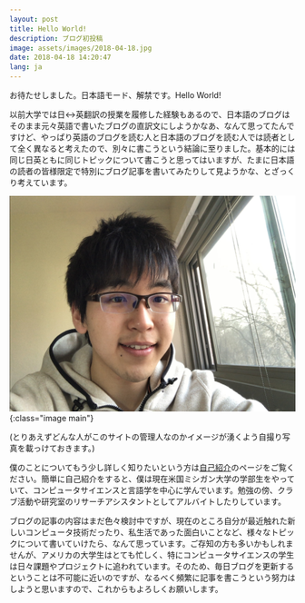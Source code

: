 ```yaml
---
layout: post
title: Hello World!
description: ブログ初投稿
image: assets/images/2018-04-18.jpg
date: 2018-04-18 14:20:47
lang: ja
---
```


お待たせしました。日本語モード、解禁です。Hello World!

以前大学では日↔︎英翻訳の授業を履修した経験もあるので、日本語のブログはそのまま元々英語で書いたブログの直訳文にしようかなあ、なんて思ってたんですけど、やっぱり英語のブログを読む人と日本語のブログを読む人では読者として全く異なると考えたので、別々に書こうという結論に至りました。基本的には同じ日英ともに同じトピックについて書こうと思ってはいますが、たまに日本語の読者の皆様限定で特別にブログ記事を書いてみたりして見ようかな、とざっくり考えています。

![鈴木秀汰顔写真](/assets/images/2018-04-18.jpg){:class="image main"}

(とりあえずどんな人がこのサイトの管理人なのかイメージが湧くよう自撮り写真を載っけておきます。)

僕のことについてもう少し詳しく知りたいという方は[自己紹介](/ja/about_me.html)のページをご覧ください。簡単に自己紹介をすると、僕は現在米国ミシガン大学の学部生をやっていて、コンピュータサイエンスと言語学を中心に学んでいます。勉強の傍、クラブ活動や研究室のリサーチアシスタントとしてアルバイトしたりしています。

ブログの記事の内容はまだ色々検討中ですが、現在のところ自分が最近触れた新しいコンピュータ技術だったり、私生活であった面白いことなど、様々なトピックについて書いていけたら、なんて思っています。ご存知の方も多いかもしれませんが、アメリカの大学生はとても忙しく、特にコンピュータサイエンスの学生は日々課題やプロジェクトに追われています。そのため、毎日ブログを更新するということは不可能に近いのですが、なるべく頻繁に記事を書こうという努力はしようと思いますので、これからもよろしくお願いします。